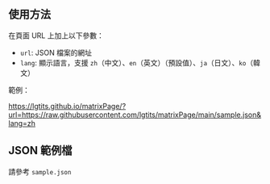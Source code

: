## 使用方法

在頁面 URL 上加上以下參數：

- `url`: JSON 檔案的網址
- `lang`: 顯示語言，支援 `zh`（中文）、`en`（英文）（預設值）、`ja`（日文）、`ko`（韓文）

範例：

https://lgtits.github.io/matrixPage/?url=https://raw.githubusercontent.com/lgtits/matrixPage/main/sample.json&lang=zh

## JSON 範例檔

請參考 `sample.json`
